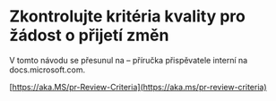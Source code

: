 # <a name="quality-criteria-for-pull-request-review"></a>Zkontrolujte kritéria kvality pro žádost o přijetí změn

V tomto návodu se přesunul na – příručka přispěvatele interní na docs.microsoft.com.

[https://aka.MS/pr-Review-Criteria](https://aka.ms/pr-review-criteria)